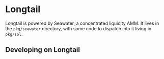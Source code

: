 
# Longtail

Longtail is powered by Seawater, a concentrated liquidity AMM. It lives in the
`pkg/seawater` directory, with some code to dispatch into it living in `pkg/sol`.

## Developing on Longtail

